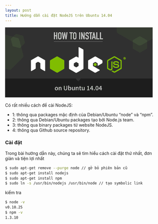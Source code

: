 ```yaml
---
layout: post
title: Hướng dẫn cài đặt NodeJS trên Ubuntu 14.04
---
```

![](/images/nodejs-ubuntu.png)

Có rất nhiều cách để cài NodeJS:

 + 1: thông qua packages mặc định của Debian/Ubuntu “node” và “npm”.
 + 2: thông qua Debian/Ubuntu packages tạo bởi Node.js team.
 + 3: thông qua binary packages từ website NodeJS.
 + 4: thông qua Github source repository.

### Cài đặt

Trong bài hướng dẫn này, chúng ta sẽ tìm hiểu cách cài đặt  thứ nhất, đơn giản và tiện lợi nhất

```bash
$ sudo apt-get remove --purge node // gở bỏ phiên bản cũ
$ sudo apt-get install nodejs
$ sudo apt-get install npm
$ sudo ln -s /usr/bin/nodejs /usr/bin/node // tạo symbolic link
```

kiểm tra 

```bash
$ node -v
v0.10.25
$ npm -v
1.3.10
```

